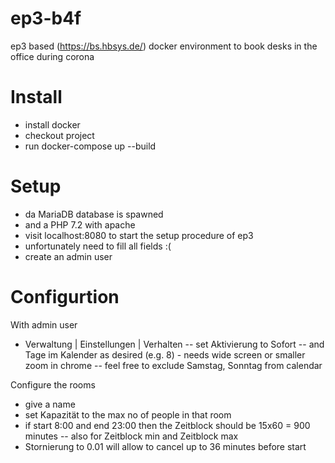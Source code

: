 # ep3-b4f
ep3 based (https://bs.hbsys.de/) docker environment to book desks in the office during corona

# Install
- install docker
- checkout project
- run docker-compose up --build

# Setup
- da MariaDB database is spawned
- and a PHP 7.2 with apache
- visit localhost:8080 to start the setup procedure of ep3
- unfortunately need to fill all fields :(
- create an admin user

# Configurtion
With admin user
- Verwaltung | Einstellungen | Verhalten
-- set Aktivierung to Sofort
-- and Tage im Kalender as desired (e.g. 8) - needs wide screen or smaller zoom in chrome
-- feel free to exclude Samstag, Sonntag from calendar

Configure the rooms
- give a name
- set Kapazität to the max no of people in that room
- if start 8:00 and end 23:00 then the Zeitblock should be 15x60 = 900 minutes
-- also for Zeitblock min and Zeitblock max
- Stornierung to 0.01 will allow to cancel up to 36 minutes before start

